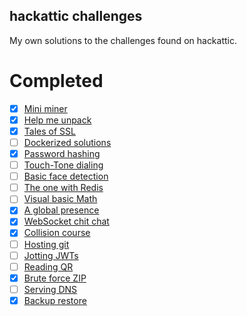## hackattic challenges

My own solutions to the challenges found on hackattic.

# Completed

- [x] [Mini miner](https://hackattic.com/challenges/mini_miner)
- [x] [Help me unpack](https://hackattic.com/challenges/help_me_unpack)
- [x] [Tales of SSL](https://hackattic.com/challenges/tales_of_ssl)
- [ ] [Dockerized solutions](https://hackattic.com/challenges/dockerized_solutions)
- [x] [Password hashing](https://hackattic.com/challenges/password_hashing)
- [ ] [Touch-Tone dialing](https://hackattic.com/challenges/touch_tone_dialing)
- [ ] [Basic face detection](https://hackattic.com/challenges/basic_face_detection)
- [ ] [The one with Redis](https://hackattic.com/challenges/the_one_redis)
- [ ] [Visual basic Math](https://hackattic.com/challenges/visual_basic_math)
- [x] [A global presence](https://hackattic.com/challenges/a_global_presence)
- [x] [WebSocket chit chat](https://hackattic.com/challenges/websocket_chit_chat)
- [x] [Collision course](https://hackattic.com/challenges/collision_course)
- [ ] [Hosting git](https://hackattic.com/challenges/hosting_git)
- [ ] [Jotting JWTs](https://hackattic.com/challenges/jotting_jwts)
- [ ] [Reading QR](https://hackattic.com/challenges/reading_qr)
- [x] [Brute force ZIP](https://hackattic.com/challenges/brute_force_zip)
- [ ] [Serving DNS](https://hackattic.com/challenges/serving_dns)
- [x] [Backup restore](https://hackattic.com/challenges/backup_restore)
